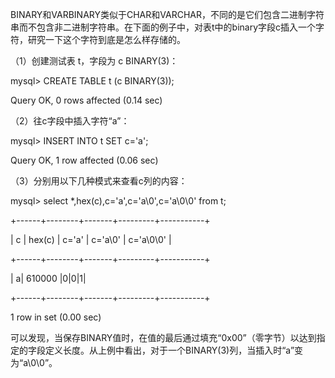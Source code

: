

BINARY和VARBINARY类似于CHAR和VARCHAR，不同的是它们包含二进制字符串而不包含非二进制字符串。在下面的例子中，对表t中的binary字段c插入一个字符，研究一下这个字符到底是怎么样存储的。

（1）创建测试表 t，字段为 c BINARY(3)：

mysql> CREATE TABLE t (c BINARY(3));

Query OK, 0 rows affected (0.14 sec)

（2）往c字段中插入字符“a”：

mysql> INSERT INTO t SET c='a';

Query OK, 1 row affected (0.06 sec)

（3）分别用以下几种模式来查看c列的内容：

mysql> select *,hex(c),c='a',c='a\0',c='a\0\0' from t;

+------+--------+-------+---------+-----------+

| c | hex(c) | c='a' | c='a\0' | c='a\0\0' |

+------+--------+-------+---------+-----------+

| a| 610000 |0|0|1|

+------+--------+-------+---------+-----------+

1 row in set (0.00 sec)

可以发现，当保存BINARY值时，在值的最后通过填充“0x00”（零字节）以达到指定的字段定义长度。从上例中看出，对于一个BINARY(3)列，当插入时“a”变为“a\0\0”。



